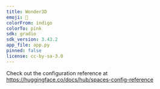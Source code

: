 ```yaml
---
title: Wonder3D
emoji: 🚀
colorFrom: indigo
colorTo: pink
sdk: gradio
sdk_version: 3.43.2
app_file: app.py
pinned: false
license: cc-by-sa-3.0
---
```


Check out the configuration reference at https://huggingface.co/docs/hub/spaces-config-reference